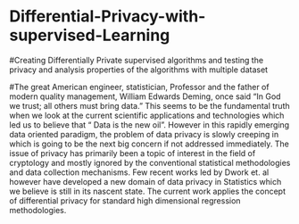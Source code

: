 # Differential-Privacy-with-supervised-Learning
#Creating Differentially Private supervised algorithms and testing the privacy and analysis properties of the algorithms with multiple dataset


#The great American engineer, statistician, Professor and the father of modern quality management, William Edwards Deming, once said “In God we trust; all others must bring data.” This seems to be the fundamental truth when we look at the current scientific applications and technologies which led us to believe that “ Data is the new oil”. However in this rapidly emerging data oriented paradigm, the problem of data privacy is slowly creeping in which is going to be the next big concern if not addressed immediately. The issue of privacy has primarily been a topic of interest in the field of cryptology and mostly ignored by the conventional statistical methodologies and data collection mechanisms. Few recent works led by Dwork et. al however have developed a new domain of data privacy in Statistics which we believe is still in its nascent state. The current work applies the concept of differential privacy for standard high dimensional regression methodologies.

